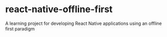 # react-native-offline-first
A learning project for developing React Native applications using an offline first paradigm
